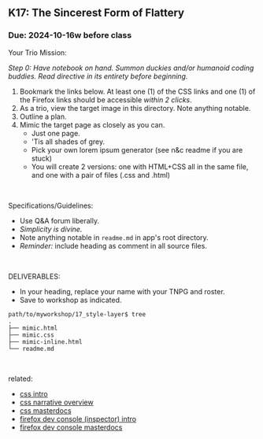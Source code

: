 ## K17: The Sincerest Form of Flattery
### Due: 2024-10-16w before class

Your Trio Mission: 

_Step 0: Have notebook on hand. Summon duckies and/or humanoid coding buddies. Read directive in its entirety before beginning._

1. Bookmark the links below. At least one (1) of the CSS links and one (1) of the Firefox links should be accessible *within 2 clicks*.
1. As a trio, view the target image in this directory. Note anything notable.
1. Outline a plan.
1. Mimic the target page as closely as you can.
   - Just one page.
   - 'Tis all shades of grey.
   - Pick your own lorem ipsum generator (see n&c readme if you are stuck)
   - You will create 2 versions: one with HTML+CSS all in the same file, and one with a pair of files (.css and .html)
<br>

Specifications/Guidelines:
  - Use Q&A forum liberally.
  - *Simplicity is divine.*
  - Note anything notable in `readme.md` in app's root directory.
  - _Reminder:_ include heading as comment in all source files.
<br>

DELIVERABLES:
* In your heading, replace your name with your TNPG and roster.
* Save to workshop as indicated.

```
path/to/myworkshop/17_style-layer$ tree
.
├── mimic.html
├── mimic.css
├── mimic-inline.html
└── readme.md
```

<br>

related:
* [css intro](https://developer.mozilla.org/en-US/docs/Learn/Getting_started_with_the_web/CSS_basics)
* [css narrative overview](https://developer.mozilla.org/en-US/docs/Learn/CSS/First_steps)
* [css masterdocs](https://developer.mozilla.org/en-US/docs/Web/CSS)
* [firefox dev console (inspector) intro](https://firefox-source-docs.mozilla.org/devtools-user/page_inspector/how_to/open_the_inspector/index.html)
* [firefox dev console masterdocs](https://firefox-source-docs.mozilla.org/devtools-user/page_inspector/index.html)

<br>
